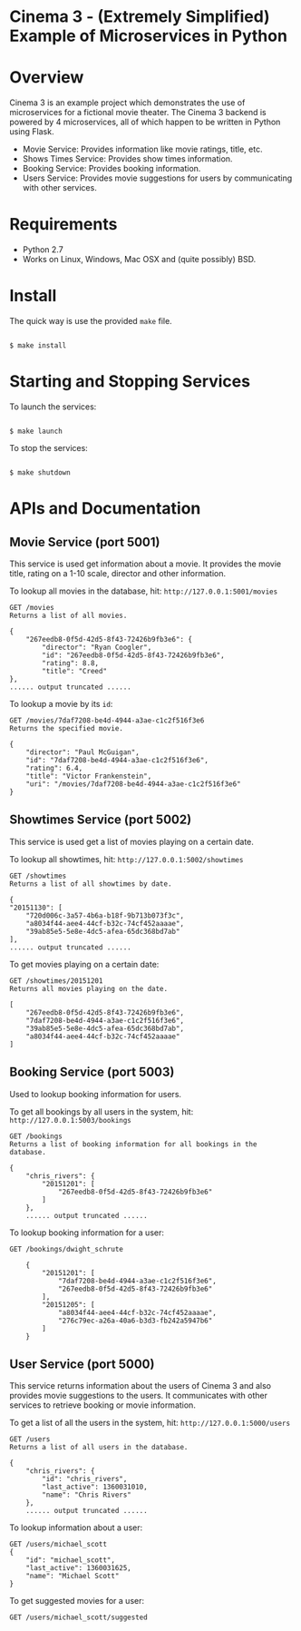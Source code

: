 # Cinema 3 - (Extremely Simplified) Example of Microservices in Python


Overview
========

Cinema 3 is an example project which demonstrates the use of microservices for a fictional movie theater. 
The Cinema 3 backend is powered by 4 microservices, all of which happen to be written in Python using 
Flask.

 * Movie Service: Provides information like movie ratings, title, etc.
 * Shows Times Service: Provides show times information.
 * Booking Service: Provides booking information. 
 * Users Service: Provides movie suggestions for users by communicating with other services.

Requirements
===========

* Python 2.7
* Works on Linux, Windows, Mac OSX and (quite possibly) BSD.

Install
=======

The quick way is use the provided `make` file.

<code>
$ make install
</code>

Starting and Stopping Services
==============================

To launch the services:

<code>
$ make launch
</code>

To stop the services: 

<code>
$ make shutdown
</code>


APIs and Documentation
======================

## Movie Service (port 5001)

This service is used get information about a movie. It provides the movie title, rating on a 1-10 scale, 
director and other information.

To lookup all movies in the database, hit: `http://127.0.0.1:5001/movies`


    GET /movies
    Returns a list of all movies.
    
    {
        "267eedb8-0f5d-42d5-8f43-72426b9fb3e6": {
            "director": "Ryan Coogler", 
            "id": "267eedb8-0f5d-42d5-8f43-72426b9fb3e6", 
            "rating": 8.8, 
            "title": "Creed"
    }, 
    ...... output truncated ...... 

To lookup a movie by its `id`:

    GET /movies/7daf7208-be4d-4944-a3ae-c1c2f516f3e6
    Returns the specified movie.
    
    {
        "director": "Paul McGuigan", 
        "id": "7daf7208-be4d-4944-a3ae-c1c2f516f3e6", 
        "rating": 6.4, 
        "title": "Victor Frankenstein", 
        "uri": "/movies/7daf7208-be4d-4944-a3ae-c1c2f516f3e6"
    }
    
## Showtimes Service (port 5002)

This service is used get a list of movies playing on a certain date.

To lookup all showtimes, hit: `http://127.0.0.1:5002/showtimes`


    GET /showtimes
    Returns a list of all showtimes by date.
    
    {
    "20151130": [
        "720d006c-3a57-4b6a-b18f-9b713b073f3c", 
        "a8034f44-aee4-44cf-b32c-74cf452aaaae", 
        "39ab85e5-5e8e-4dc5-afea-65dc368bd7ab"
    ], 
    ...... output truncated ...... 

To get movies playing on a certain date:

    GET /showtimes/20151201
    Returns all movies playing on the date.

    [
        "267eedb8-0f5d-42d5-8f43-72426b9fb3e6", 
        "7daf7208-be4d-4944-a3ae-c1c2f516f3e6", 
        "39ab85e5-5e8e-4dc5-afea-65dc368bd7ab", 
        "a8034f44-aee4-44cf-b32c-74cf452aaaae"
    ]

## Booking Service (port 5003)

Used to lookup booking information for users.

To get all bookings by all users in the system, hit: `http://127.0.0.1:5003/bookings`

    GET /bookings
    Returns a list of booking information for all bookings in the database.
    
    {
        "chris_rivers": {
            "20151201": [
                "267eedb8-0f5d-42d5-8f43-72426b9fb3e6"
            ]
        }, 
        ...... output truncated ...... 
        
To lookup booking information for a user:

    GET /bookings/dwight_schrute
    
        {
            "20151201": [
                "7daf7208-be4d-4944-a3ae-c1c2f516f3e6", 
                "267eedb8-0f5d-42d5-8f43-72426b9fb3e6"
            ], 
            "20151205": [
                "a8034f44-aee4-44cf-b32c-74cf452aaaae", 
                "276c79ec-a26a-40a6-b3d3-fb242a5947b6"
            ]
        }

## User Service (port 5000)

This service returns information about the users of Cinema 3 and also provides movie suggestions to the 
users. It communicates with other services to retrieve booking or movie information.

To get a list of all the users in the system, hit: `http://127.0.0.1:5000/users`

    GET /users
    Returns a list of all users in the database.
    
    {
        "chris_rivers": {
            "id": "chris_rivers", 
            "last_active": 1360031010, 
            "name": "Chris Rivers"
        }, 
        ...... output truncated ...... 

To lookup information about a user:

    GET /users/michael_scott
    {
        "id": "michael_scott", 
        "last_active": 1360031625, 
        "name": "Michael Scott"
    }
    
To get suggested movies for a user:

    GET /users/michael_scott/suggested
